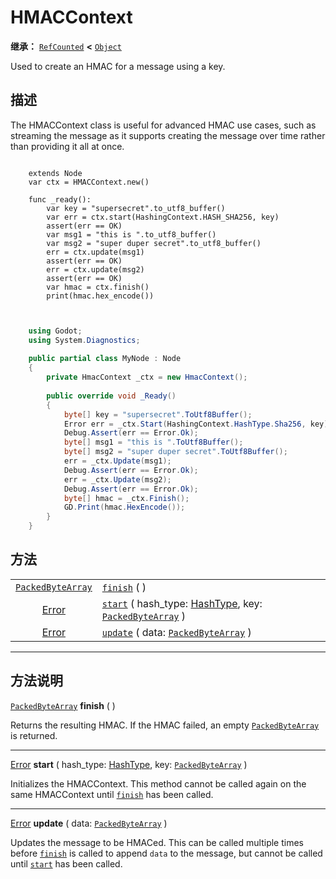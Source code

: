 <!-- ⚠ 请勿编辑本文件 ⚠ -->
<!-- 本文档使用脚本从 WeDot 引擎源码仓库生成。 -->
<!-- 生成脚本：https://github.com/WeDot-Engine/WeDot/tree/master/doc/tools/make_md.py； -->
<!-- 原文件：https://github.com/WeDot-Engine/WeDot/tree/master/doc/classes/HMACContext.xml。 -->

<div id="_class_hmaccontext"></div>

# HMACContext

**继承：** [`RefCounted`](class_refcounted.md) **<** [`Object`](class_object.md)

Used to create an HMAC for a message using a key.

## 描述

The HMACContext class is useful for advanced HMAC use cases, such as streaming the message as it supports creating the message over time rather than providing it all at once.



```gdscript

    extends Node
    var ctx = HMACContext.new()
    
    func _ready():
        var key = "supersecret".to_utf8_buffer()
        var err = ctx.start(HashingContext.HASH_SHA256, key)
        assert(err == OK)
        var msg1 = "this is ".to_utf8_buffer()
        var msg2 = "super duper secret".to_utf8_buffer()
        err = ctx.update(msg1)
        assert(err == OK)
        err = ctx.update(msg2)
        assert(err == OK)
        var hmac = ctx.finish()
        print(hmac.hex_encode())
    
```

```csharp

    using Godot;
    using System.Diagnostics;
    
    public partial class MyNode : Node
    {
        private HmacContext _ctx = new HmacContext();
    
        public override void _Ready()
        {
            byte[] key = "supersecret".ToUtf8Buffer();
            Error err = _ctx.Start(HashingContext.HashType.Sha256, key);
            Debug.Assert(err == Error.Ok);
            byte[] msg1 = "this is ".ToUtf8Buffer();
            byte[] msg2 = "super duper secret".ToUtf8Buffer();
            err = _ctx.Update(msg1);
            Debug.Assert(err == Error.Ok);
            err = _ctx.Update(msg2);
            Debug.Assert(err == Error.Ok);
            byte[] hmac = _ctx.Finish();
            GD.Print(hmac.HexEncode());
        }
    }
```







## 方法

|||
|:-:|:--|
| [`PackedByteArray`](class_packedbytearray.md) | [`finish`](class_hmaccontext.md#class_hmaccontext_method_finish) ( )                                                                                                        |
| [Error](#enum_@globalscope_error)             | [`start`](class_hmaccontext.md#class_hmaccontext_method_start) ( hash_type: [HashType](#enum_hashingcontext_hashtype), key: [`PackedByteArray`](class_packedbytearray.md) ) |
| [Error](#enum_@globalscope_error)             | [`update`](class_hmaccontext.md#class_hmaccontext_method_update) ( data: [`PackedByteArray`](class_packedbytearray.md) )                                                    |

<!-- rst-class:: classref-section-separator -->

---

## 方法说明

<div id="_class_hmaccontext_method_finish"></div>

[`PackedByteArray`](class_packedbytearray.md) **finish** ( )<div id="class_hmaccontext_method_finish"></div>

Returns the resulting HMAC. If the HMAC failed, an empty [`PackedByteArray`](class_packedbytearray.md) is returned.

<!-- rst-class:: classref-item-separator -->

---

<div id="_class_hmaccontext_method_start"></div>

[Error](#enum_@globalscope_error) **start** ( hash_type: [HashType](#enum_hashingcontext_hashtype), key: [`PackedByteArray`](class_packedbytearray.md) )<div id="class_hmaccontext_method_start"></div>

Initializes the HMACContext. This method cannot be called again on the same HMACContext until [`finish`](class_hmaccontext.md#class_hmaccontext_method_finish) has been called.

<!-- rst-class:: classref-item-separator -->

---

<div id="_class_hmaccontext_method_update"></div>

[Error](#enum_@globalscope_error) **update** ( data: [`PackedByteArray`](class_packedbytearray.md) )<div id="class_hmaccontext_method_update"></div>

Updates the message to be HMACed. This can be called multiple times before [`finish`](class_hmaccontext.md#class_hmaccontext_method_finish) is called to append `data` to the message, but cannot be called until [`start`](class_hmaccontext.md#class_hmaccontext_method_start) has been called.

[^virtual]: 本方法通常需要用户覆盖才能生效。
[^const]: 本方法无副作用，不会修改该实例的任何成员变量。
[^vararg]: 本方法除了能接受在此处描述的参数外，还能够继续接受任意数量的参数。
[^constructor]: 本方法用于构造某个类型。
[^static]: 调用本方法无需实例，可直接使用类名进行调用。
[^operator]: 本方法描述的是使用本类型作为左操作数的有效运算符。
[^bitfield]: 这个值是由下列位标志构成位掩码的整数。
[^void]: 无返回值。
